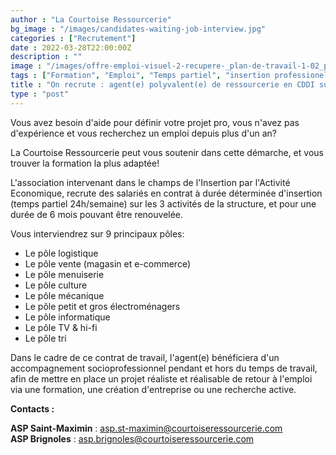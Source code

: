 ```yaml
---
author : "La Courtoise Ressourcerie"
bg_image : "/images/candidates-waiting-job-interview.jpg"
categories : ["Recrutement"]
date : 2022-03-28T22:00:00Z
description : ""
image : "/images/offre-emploi-visuel-2-recupere-_plan-de-travail-1-02_plan-de-travail-1-02.png"
tags : ["Formation", "Emploi", "Temps partiel", "insertion professionelle", "Ressourcerie", "recrutement"]
title : "On recrute : agent(e) polyvalent(e) de ressourcerie en CDDI sur Saint-Maximin et Brignoles (83) ! "
type : "post"
---
```

Vous avez besoin d'aide pour définir votre projet pro, vous n'avez pas d'expérience et vous recherchez un emploi depuis plus d'un an?

La Courtoise Ressourcerie peut vous soutenir dans cette démarche, et vous trouver la formation la plus adaptée!

L'association intervenant dans le champs de l'Insertion par l'Activité Economique, recrute des salariés en contrat à durée déterminée d'insertion (temps partiel 24h/semaine) sur les 3 activités de la structure, et pour une durée de 6 mois pouvant être renouvelée.

Vous interviendrez sur 9 principaux pôles:

* Le pôle logistique
* Le pôle vente (magasin et e-commerce)
* Le pôle menuiserie
* Le pôle culture
* Le pôle mécanique
* Le pôle petit et gros électroménagers
* Le pôle informatique
* Le pôle TV & hi-fi
* Le pôle tri

Dans le cadre de ce contrat de travail, l'agent(e) bénéficiera d'un accompagnement socioprofessionnel pendant et hors du temps de travail, afin de mettre en place un projet réaliste et réalisable de retour à l'emploi via une formation, une création d'entreprise ou une recherche active.

**Contacts :**

**ASP Saint-Maximin** :  asp.st-maximin@courtoiseressourcerie.com  
**ASP Brignoles** : asp.brignoles@courtoiseressourcerie.com